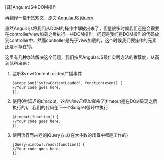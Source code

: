 [译]AngularJS中DOM操作

再翻译一篇干货短文，原文:[AngularJS jQuery](http://www.panda-os.com/blog/2015/01/angularjs-jquery-dom-ready/)

虽然Angularjs将我们从DOM的操作中解放出来了，但是很多时候我们还是会需要在controller/view加载之后执行一些DOM操作。问题是我们将DOM操作的代码放到controller中，然而controller是先于view加载的，这个时候我们要操作的元素还是不存在的。

这里有几种办法解决这个问题，我们按照AngularJS最佳实践方法的推荐度，从高到低列出来：

1. 监听$viewContentLoaded广播事件
    ```JS
	$scope.$on('$viewContentLoaded', function(event) {
	//Your code goes here.
	});
    ```

2. 使用0秒延迟的$timeout，这样view已经加载完了($timeout是在DOM呈现之后执行的)， 我们的代码在下一个$digset循环中执行
    ```JS
	$timeout(function() {
	//Your code goes here.
	});
    ```

3. 使用流行而古老的jQuery方式(在大多数的场景中都是工作的)
    ```JS
	jQuery(window).ready(function() {
	//Your code goes here.
	})
    ```

